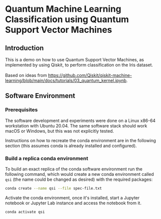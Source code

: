 # Quantum Machine Learning Classification using Quantum Support Vector Machines

## Introduction

This is a demo on how to use Quantum Support Vector Machines, as implemented by using Qiskit, to perform classification on the Iris dataset. 
<br><br>
Based on ideas from https://github.com/Qiskit/qiskit-machine-learning/blob/main/docs/tutorials/03_quantum_kernel.ipynb.

## Software Environment

### Prerequisites

The software development and experiments were done on a Linux x86-64 workstation with Ubuntu 20.04. The same software stack should work macOS or Windows, but this was not explicitly tested.

Instructions on how to recreate the conda environment are in the following section (this assumes conda is already installed and configured).

### Build a replica conda environment

To build an exact replica of the conda software environment run the following command, which would create a new conda environment called `qsi` (the name could be changed as desired) with the required packages:

```bash
conda create --name qsi --file spec-file.txt
```

Activate the conda environment, once it's installed, start a Jupyter notebook or Jupyter Lab instance and access the notebook from it.

```bash
conda activate qsi
```
